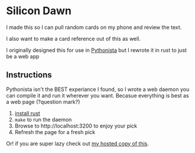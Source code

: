 # Silicon Dawn

I made this so I can pull random cards on my phone and review the text.

I also want to make a card reference out of this as well.

I originally designed this for use in [Pythonista](http://omz-software.com/pythonista/) but I rewrote it in rust to just be a web app

## Instructions

Pythonista isn't the BEST experiance I found, so I wrote a web daemon you can compile it and run it wherever you want.
Becasue everything is best as a web page (?question mark?)

1. [install rust](https://doc.rust-lang.org/1.29.0/cargo/getting-started/installation.html)
1. `make` to run the daemon
1. Browse to http://localhost:3200 to enjoy your pick
1. Refresh the page for a fresh pick

Or! if you are super lazy check out [my hosted copy of this](https://silicon-dawn.cards).
